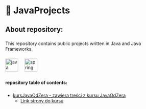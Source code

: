 <h1 align="left">📘 JavaProjects</h1>

###

<h2 align="left">About repository:</h2>

###

<p align="left">This repository contains public projects written in Java and Java Frameworks.</p>

###

<div align="left">
  <img src="https://cdn.jsdelivr.net/gh/devicons/devicon/icons/java/java-original.svg" height="40" alt="java logo"  />
  <img width="12" />
  <img src="https://cdn.jsdelivr.net/gh/devicons/devicon/icons/spring/spring-original.svg" height="40" alt="spring logo"  />
</div>

###

<h4 align="left">repository table of contents:</h4>

###

<ul>
	<li><a href="https://github.com/wojciechgunia/JavaProjects/tree/main/kursJavaOdZera">kursJavaOdZera - zawiera treści z kursu JavaOdZera</a><ul><li><a href="https://www.udemy.com/course/java-od-zera/" target="_blank">Link strony do kursu</a></li></ul></li>
</ul>
